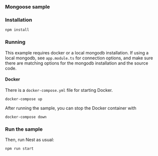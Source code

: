 ### Mongoose sample

### Installation


`npm install`

### Running

This example requires docker or a local mongodb installation.  If using a local mongodb, see `app.module.ts` for connection options, and make sure there are matching options for the mongodb installation and the source code.

#### Docker

There is a `docker-compose.yml` file for starting Docker.

`docker-compose up`

After running the sample, you can stop the Docker container with

`docker-compose down`

### Run the sample

Then, run Nest as usual:

`npm run start`